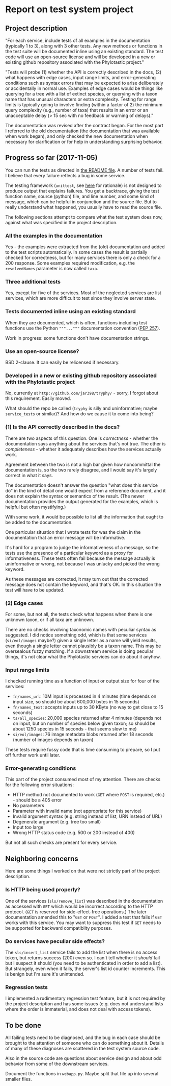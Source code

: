 # Report on test system project

## Project description

"For each service, include tests of all examples in the documentation
(typically 1 to 3), along with 3 other tests. Any new methods or
functions in the test suite will be documented inline using an
existing standard. The test code will use an open-source license and
will be developed in a new or existing github repository associated
with the Phylotastic project."

"Tests will probe (1) whether the API is correctly described in the
docs, (2) what happens with edge cases, input range limits, and
error-generating conditions such as syntax errors that may be expected
to arise deliberately or accidentally in normal use. Examples of edge
cases would be things like querying for a tree with a list of extinct
species, or querying with a taxon name that has unusual characters or
extra complexity. Testing for range limits is typically going to
involve finding (within a factor of 2) the minimum query complexity
(e.g., number of taxa) that results in an error or an unacceptable
delay (> 15 sec with no feedback or warning of delays)."

The documentation was revised after the contract began.  For the most
part I referred to the old documentation (the documentation that was
available when work began), and only checked the new documentation
when necessary for clarification or for help in understanding
surprising behavior.

## Progress so far (2017-11-05)

You can run the tests as directed in [the README file](../README.md).  A number of
tests fail.  I believe that every failure reflects a bug in some
service.

The testing framework (`unittest`, see
[here](test-framework-choice.md) for rationale) is not designed to produce output
that explains failures.  You get a backtrace, giving the test function
name, source (python) file, and line number, and some kind of message,
which can be helpful in conjunction and the source file.  But to
really understand what happened, you usually have to read the source
file.

The following sections attempt to compare what the test system does
now, against what was specified in the project description.

### All the examples in the documentation

Yes - the examples were extracted from the (old) documentation and
added to the test scripts automatically.  In some cases the result is
partially checked for correctness, but for many services there is only
a check for a 200 response.  Some examples required modification,
e.g. the `resolvedNames` parameter is now called `taxa`.

### Three additional tests

Yes, except for five of the services.  Most of the neglected services
are list services, which are more difficult to test since they involve
server state.

### Tests documented inline using an existing standard

When they are documented, which is often, functions including test
functions use the Python `"""..."""` documentation convention 
([PEP 257](https://www.python.org/dev/peps/pep-0257/)).

Work in progress: some functions don't have documentation strings.

### Use an open-source license?

BSD 2-clause.  It can easily be relicensed if necessary.

### Developed in a new or existing github repository associated with the Phylotastic project

No, currently at `http://github.com/jar398/tryphy/` - sorry, I forgot
about this requirement.  Easily moved.

What should the repo be called (`tryphy` is silly and uninformative;
maybe `service_tests` or similar)?  And how do we cause it to come into
being?

### (1) Is the API correctly described in the docs?

There are two aspects of this question.  One is *correctness* -
whether the documentation says anything about the services that's not
true.  The other is *completeness* - whether it adequately
describes how the services actually work.

Agreement between the two is not a high bar given how noncommittal the
documentation is, so the two rarely disagree, and I would say it's
largely correct in what it says.

The documentation doesn't answer the question "what does this service
do" in the kind of detail one would expect from a reference document,
and it does not explain the syntax or semantics of the result.  (The
newer documentation provides the output generated for the examples,
which is helpful but often mystifying.)

With some work, it would be possible to list all the information that
ought to be added to the documentation.

One particular situation that I wrote tests for was the claim in the
documentation that an error message will be informative.

It's hard for a program to judge the informativeness of a message, so
the tests use the presence of a particular keyword as a proxy for
informativeness.  These tests often fail because the message actually
is uninformative or wrong, not because I was unlucky and picked the
wrong keyword.

As these messages are corrected, it may turn out that the corrected
message does not contain the keyword, and that's OK.  In this
situation the test will have to be updated.

### (2) Edge cases

For some, but not all, the tests check what happens when there is one
unknown taxon, or if all taxa are unknown.

There are no checks involving taxonomic names with peculiar syntax as
suggested.  I did notice something odd, which is that some services
(`si/eol/images` maybe?) given a single letter as a name will yield
results, even though a single letter cannot plausibly be a taxon name.
This may be oversealous fuzzy matching.  If a downstream service is
doing peculiar things, it's not clear what the Phylotastic services
can do about it anyhow.

### Input range limits

I checked running time as a function of input or output size for four
of the services:

* `fn/names_url`: 10M input is processed in 4 minutes (time depends on input size, so should be about 600,000 bytes in 15 seconds)
* `fn/names_text`: accepts inputs up to 30 KByte (no way to get close to 15 seconds)
* `ts/all_species`: 20,000 species returned after 4 minutes (depends not on input, but on number of species below given taxon; so should be about 1250 species in 15 seconds - that seems slow to me)
* `si/eol/images`: 76 image metadata blobs returned after 18 seconds (number of images depends on taxon)

These tests require fussy code that is time consuming to prepare, so I
put off further work until later.

### Error-generating conditions

This part of the project consumed most of my attention.
There are checks for the following error situations:

* HTTP method not documented to work (`GET` where `POST` is required, etc.) - should be a 405 error
* No parameters
* Parameter with invalid name (not appropriate for this service)
* Invalid argument syntax (e.g. string instead of list, URN instead of URL)
* Degenerate argument (e.g. tree too small)
* Input too large
* Wrong HTTP status code (e.g. 500 or 200 instead of 400)

But not all such checks are present for every service.

## Neighboring concerns

Here are some things I worked on that were not strictly part of the
project description.

### Is HTTP being used properly?

One of the services (`sls/remove_list`) was described in the
documentation as accessed with `GET` which would be incorrect
according to the HTTP protocol.  (`GET` is reserved for
side-effect-free operations.)  The later documentation amended this to
"`GET` or `POST`".  I added a test that fails if `GET` works with this
service.  You may want to suppress this test if `GET` needs to be
supported for backward compatiblity purposes.

### Do services have peculiar side effects?

The `sls/insert_list` service fails to add the list when there is no access
token, but returns success (200) even so.  I can't tell whether it
*should* fail but I suspect it should (you need to be authenticated in
order to add a list).  But strangely, even when it fails, the server's
list id counter increments.  This is benign but I'm sure it's
unintended.

### Regression tests

I implemented a rudimentary regression test feature, but it is not
required by the project description and has some issues (e.g. does not
understand lists where the order is immaterial, and does not deal with
access tokens).

## To be done

All failing tests need to be diagnosed, and the bug in each case
should be brought to the attention of someone who can do something
about it.  Details of many of these diagnoses are scattered in the
test system source code.

Also in the source code are questions about service design and about
odd behavior from some of the downstream services.

Document the functions in `webapp.py`.  Maybe split that file up into
several smaller files.
